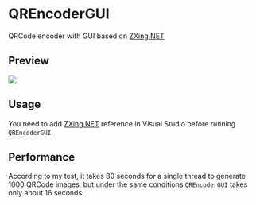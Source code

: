 # QREncoderGUI
QRCode encoder with GUI based on [ZXing.NET](http://zxingnet.codeplex.com/)


## Preview

![](http://wx3.sinaimg.cn/large/9cbe429fly1fese0e1kjdj20pu0dgaba.jpg) 


## Usage

You need to add [ZXing.NET](http://zxingnet.codeplex.com/) reference in Visual Studio before running `QREncoderGUI`.


## Performance 

According to my test, it takes 80 seconds for a single thread to generate 1000 QRCode images, but under the same conditions `QREncoderGUI` takes only about 16 seconds.
